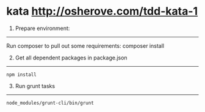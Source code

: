 kata http://osherove.com/tdd-kata-1
========

1. Prepare environment:
--------
Run composer to pull out some requirements:
    composer install

2. Get all dependent packages in package.json
--------
    npm install

3. Run grunt tasks
--------
    node_modules/grunt-cli/bin/grunt